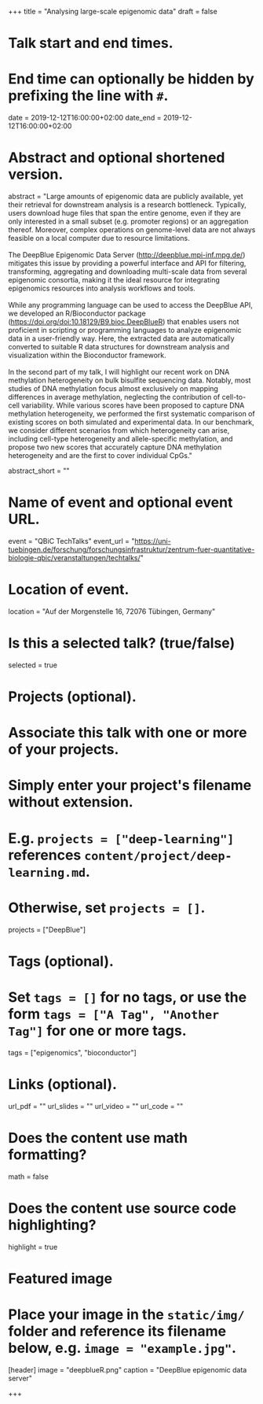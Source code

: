 +++
title = "Analysing large-scale epigenomic data"
draft = false

# Talk start and end times.
#   End time can optionally be hidden by prefixing the line with `#`.
date = 2019-12-12T16:00:00+02:00
date_end = 2019-12-12T16:00:00+02:00

# Abstract and optional shortened version.
abstract = "Large amounts of epigenomic data are publicly available, yet their retrieval for downstream analysis is a research bottleneck. Typically, users download huge files that span the entire genome, even if they are only interested in a small subset (e.g. promoter regions) or an aggregation thereof. Moreover, complex operations on genome-level data are not always feasible on a local computer due to resource limitations.</br></br>The DeepBlue Epigenomic Data Server (http://deepblue.mpi-inf.mpg.de/) mitigates this issue by providing a powerful interface and API for filtering, transforming, aggregating and downloading multi-scale data from several epigenomic consortia, making it the ideal resource for integrating epigenomics resources into analysis workflows and tools.</br></br>While any programming language can be used to access the DeepBlue API, we developed an R/Bioconductor package (https://doi.org/doi:10.18129/B9.bioc.DeepBlueR) that enables users not proficient in scripting or programming languages to analyze epigenomic data in a user-friendly way. Here, the extracted data are automatically converted to suitable R data structures for downstream analysis and visualization within the Bioconductor framework.</br></br>In the second part of my talk, I will highlight our recent work on DNA methylation heterogeneity on bulk bisulfite sequencing data. Notably, most studies of DNA methylation focus almost exclusively on mapping differences in average methylation, neglecting the contribution of cell-to-cell variability. While various scores have been proposed to capture DNA methylation heterogeneity, we performed the first systematic comparison of existing scores on both simulated and experimental data. In our benchmark, we consider different scenarios from which heterogeneity can arise, including cell-type heterogeneity and allele-specific methylation, and propose two new scores that accurately capture DNA methylation heterogeneity and are the first to cover individual CpGs."

abstract_short = ""

# Name of event and optional event URL.
event = "QBiC TechTalks"
event_url = "https://uni-tuebingen.de/forschung/forschungsinfrastruktur/zentrum-fuer-quantitative-biologie-qbic/veranstaltungen/techtalks/"

# Location of event.
location = "Auf der Morgenstelle 16, 72076 Tübingen, Germany"

# Is this a selected talk? (true/false)
selected = true

# Projects (optional).
#   Associate this talk with one or more of your projects.
#   Simply enter your project's filename without extension.
#   E.g. `projects = ["deep-learning"]` references `content/project/deep-learning.md`.
#   Otherwise, set `projects = []`.
projects = ["DeepBlue"] 

# Tags (optional).
#   Set `tags = []` for no tags, or use the form `tags = ["A Tag", "Another Tag"]` for one or more tags.
tags = ["epigenomics", "bioconductor"]

# Links (optional).
url_pdf = ""
url_slides = ""
url_video = ""
url_code = ""

# Does the content use math formatting?
math = false

# Does the content use source code highlighting?
highlight = true

# Featured image
# Place your image in the `static/img/` folder and reference its filename below, e.g. `image = "example.jpg"`.
[header]
image = "deepblueR.png"
caption = "DeepBlue epigenomic data server"

+++

